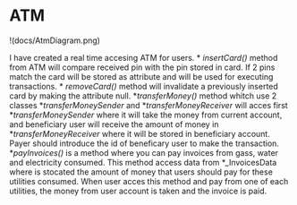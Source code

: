 # ATM

!(docs/AtmDiagram.png)

I have created a real time accesing ATM for users.
    * _insertCard()_ method from ATM will compare received pin with the pin stored in card. If 2 pins match the card will be stored as attribute and will be used for executing transactions.
    * _removeCard()_ method will invalidate a previously inserted card by making the attribute null. 
    *_transferMoney()_ method whitch use 2 classes *_transferMoneySender_ and *_transferMoneyReceiver_ will acces first *_transferMoneySender_ where it will take the money from current account, and beneficiary user will receive the amount of money in *_transferMoneyReceiver_ where it will be stored in beneficiary account. Payer should introduce the id of beneficary user to make the transaction.
    *_payInvoices()_ is a method where you can pay invoices from gass, water and electricity consumed. This method access data from *_InvoicesData where is stocated the amount of money that users should pay for these utilities consumed. When user acces this method and pay from one of each utilities, the money from user account is taken and the invoice is paid.

